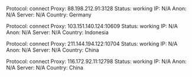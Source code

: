 Protocol: connect
Proxy: 88.198.212.91:3128
Status: working
IP: N/A
Anon: N/A
Server: N/A
Country: Germany

Protocol: connect
Proxy: 103.151.140.124:10609
Status: working
IP: N/A
Anon: N/A
Server: N/A
Country: Indonesia

Protocol: connect
Proxy: 211.144.194.122:10704
Status: working
IP: N/A
Anon: N/A
Server: N/A
Country: China

Protocol: connect
Proxy: 116.172.92.11:12798
Status: working
IP: N/A
Anon: N/A
Server: N/A
Country: China

